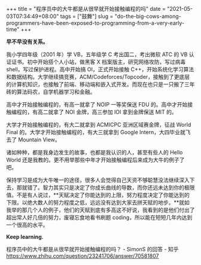 +++
title = "程序员中的大牛都是从很早就开始接触编程的吗"
date = "2021-05-03T07:34:49+08:00"
tags = ["鼓舞"]
slug = "do-the-big-cows-among-programmers-have-been-exposed-to-programming-from-a-very-early-time"
+++

**早不早没有关系。**

我小学四年级（2001 年）学 VB，五年级学 C 考出国二，考出微软 ATC 的 VB 认证证书。初中开始搭个人小站，做黑客 X 档案版主，研究网络攻防，写过病毒 shell，写过保护进程。高中开始搞 OI，正式开始接触 C++，开始系统化学习算法和数据结构。大学继续搞竞赛，ACM/Codeforces/Topcoder，接触到了更底层的计算机知识，也接触了前端、移动端和嵌入式开发。而现在也只是一只搬了三年砖的算法码农，自学机器学习和金融。

高中才开始接触编程的，有高一就拿了 NOIP 一等奖保送 FDU 的。高中才开始接触编程的，有高二就拿了 NOI 金牌，高三参加 IOI 拿到金牌保送 MIT 的。

大学才开始接触编程的，有大二就拿到 ACMICPC 亚洲区域赛金牌，征战 World Final 的。大学才开始接触编程的，有大三就拿到 Google Intern，大四毕业就飞去了 Mountain View。

诸如种种，都是我身边发生的故事，也都是我认识的人，甚至有些人的 Hello World 还是我教的。更不用举那些中年才开始接触编程后来成为大牛的例子了吧。

保持学习是成为大牛唯一的途径，很多人会觉得自己天资不够聪慧没法继续深入下去，那就错了。智力其实只是决定了你成长曲线的导数，而你还远未达到你的极限值。不是有人说过，**天赋决定了你能达到的上限，努力程度决定了你能达到的下限。以绝大数人的努力程度之低，远远没有达到大家去拼天赋的地步。**就如我举的那几个人的例子，他们的天赋到底有多高这不好说，我看到的是他们付出了超出常人好几倍的努力，废寝忘食地看书刷题 coding，所以能在短短几年内达到一个很高的水平。

**Keep learning.**

程序员中的大牛都是从很早就开始接触编程的吗？ - SimonS 的回答 - 知乎
<https://www.zhihu.com/question/23241706/answer/70581807>
